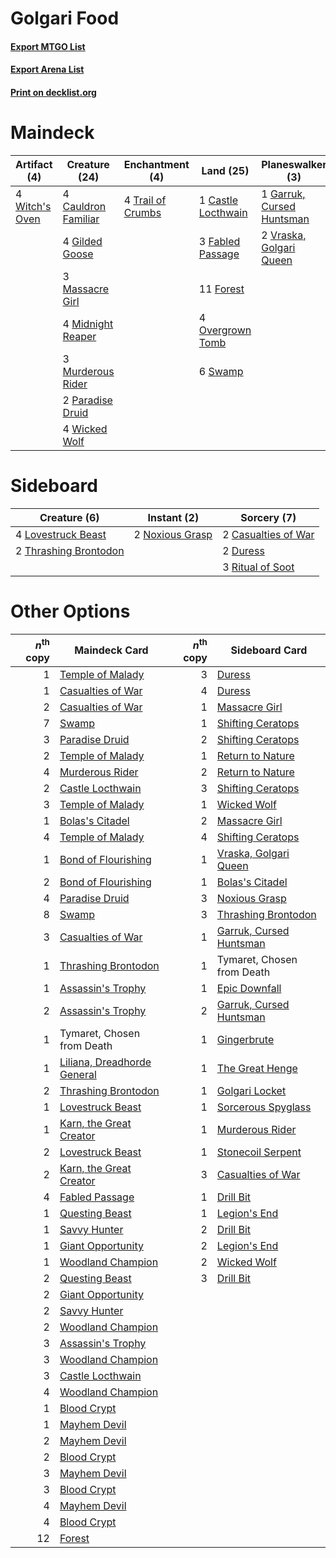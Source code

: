 # Golgari Food

#### [Export MTGO List](../collection/Golgari%20Food/Golgari%20Food.txt)
#### [Export Arena List](../collection/Golgari%20Food/Golgari%20Food_arena.txt)
#### [Print on decklist.org](http://decklist.org/?deckmain=1%09Castle%20Locthwain%0A4%09Cauldron%20Familiar%0A3%09Fabled%20Passage%0A11%09Forest%0A1%09Garruk,%20Cursed%20Huntsman%0A4%09Gilded%20Goose%0A3%09Massacre%20Girl%0A4%09Midnight%20Reaper%0A3%09Murderous%20Rider%0A4%09Overgrown%20Tomb%0A2%09Paradise%20Druid%0A6%09Swamp%0A4%09Trail%20of%20Crumbs%0A2%09Vraska,%20Golgari%20Queen%0A4%09Wicked%20Wolf%0A4%09Witch's%20Oven&deckside=2%09Casualties%20of%20War%0A2%09Duress%0A4%09Lovestruck%20Beast%0A2%09Noxious%20Grasp%0A3%09Ritual%20of%20Soot%0A2%09Thrashing%20Brontodon)
# Maindeck

|                                      Artifact (4)                                       |                                        Creature (24)                                         |                                      Enchantment (4)                                       |                                          Land (25)                                          |                                          Planeswalker (3)                                          |
|-----------------------------------------------------------------------------------------|----------------------------------------------------------------------------------------------|--------------------------------------------------------------------------------------------|---------------------------------------------------------------------------------------------|----------------------------------------------------------------------------------------------------|
|4 [Witch's Oven](http://gatherer.wizards.com/Pages/Card/Details.aspx?multiverseid=473199)|4 [Cauldron Familiar](http://gatherer.wizards.com/Pages/Card/Details.aspx?multiverseid=473043)|4 [Trail of Crumbs](http://gatherer.wizards.com/Pages/Card/Details.aspx?multiverseid=473141)|1 [Castle Locthwain](http://gatherer.wizards.com/Pages/Card/Details.aspx?multiverseid=473203)|1 [Garruk, Cursed Huntsman](http://gatherer.wizards.com/Pages/Card/Details.aspx?multiverseid=473153)|
|                                                                                         |4 [Gilded Goose](http://gatherer.wizards.com/Pages/Card/Details.aspx?multiverseid=473122)     |                                                                                            |3 [Fabled Passage](http://gatherer.wizards.com/Pages/Card/Details.aspx?multiverseid=473206)  |2 [Vraska, Golgari Queen](http://gatherer.wizards.com/Pages/Card/Details.aspx?multiverseid=452963)  |
|                                                                                         |3 [Massacre Girl](http://gatherer.wizards.com/Pages/Card/Details.aspx?multiverseid=461026)    |                                                                                            |11 [Forest](http://gatherer.wizards.com/Pages/Card/Details.aspx?multiverseid=439860)         |                                                                                                    |
|                                                                                         |4 [Midnight Reaper](http://gatherer.wizards.com/Pages/Card/Details.aspx?multiverseid=452827)  |                                                                                            |4 [Overgrown Tomb](http://gatherer.wizards.com/Pages/Card/Details.aspx?multiverseid=405103)  |                                                                                                    |
|                                                                                         |3 [Murderous Rider](http://gatherer.wizards.com/Pages/Card/Details.aspx?multiverseid=473059)  |                                                                                            |6 [Swamp](http://gatherer.wizards.com/Pages/Card/Details.aspx?multiverseid=439858)           |                                                                                                    |
|                                                                                         |2 [Paradise Druid](http://gatherer.wizards.com/Pages/Card/Details.aspx?multiverseid=461098)   |                                                                                            |                                                                                             |                                                                                                    |
|                                                                                         |4 [Wicked Wolf](http://gatherer.wizards.com/Pages/Card/Details.aspx?multiverseid=473143)      |                                                                                            |                                                                                             |                                                                                                    |


# Sideboard

|                                          Creature (6)                                          |                                       Instant (2)                                        |                                         Sorcery (7)                                          |
|------------------------------------------------------------------------------------------------|------------------------------------------------------------------------------------------|----------------------------------------------------------------------------------------------|
|4 [Lovestruck Beast](http://gatherer.wizards.com/Pages/Card/Details.aspx?multiverseid=473127)   |2 [Noxious Grasp](http://gatherer.wizards.com/Pages/Card/Details.aspx?multiverseid=466864)|2 [Casualties of War](http://gatherer.wizards.com/Pages/Card/Details.aspx?multiverseid=461114)|
|2 [Thrashing Brontodon](http://gatherer.wizards.com/Pages/Card/Details.aspx?multiverseid=456570)|                                                                                          |2 [Duress](http://gatherer.wizards.com/Pages/Card/Details.aspx?multiverseid=14557)            |
|                                                                                                |                                                                                          |3 [Ritual of Soot](http://gatherer.wizards.com/Pages/Card/Details.aspx?multiverseid=452834)   |


# Other Options

|*n*<sup>th</sup> copy|                                            Maindeck Card                                             |*n*<sup>th</sup> copy|                                          Sideboard Card                                          |
|--------------------:|------------------------------------------------------------------------------------------------------|--------------------:|--------------------------------------------------------------------------------------------------|
|                    1|[Temple of Malady](http://gatherer.wizards.com/Pages/Card/Details.aspx?multiverseid=380515)           |                    3|[Duress](http://gatherer.wizards.com/Pages/Card/Details.aspx?multiverseid=14557)                  |
|                    1|[Casualties of War](http://gatherer.wizards.com/Pages/Card/Details.aspx?multiverseid=461114)          |                    4|[Duress](http://gatherer.wizards.com/Pages/Card/Details.aspx?multiverseid=14557)                  |
|                    2|[Casualties of War](http://gatherer.wizards.com/Pages/Card/Details.aspx?multiverseid=461114)          |                    1|[Massacre Girl](http://gatherer.wizards.com/Pages/Card/Details.aspx?multiverseid=461026)          |
|                    7|[Swamp](http://gatherer.wizards.com/Pages/Card/Details.aspx?multiverseid=439858)                      |                    1|[Shifting Ceratops](http://gatherer.wizards.com/Pages/Card/Details.aspx?multiverseid=466948)      |
|                    3|[Paradise Druid](http://gatherer.wizards.com/Pages/Card/Details.aspx?multiverseid=461098)             |                    2|[Shifting Ceratops](http://gatherer.wizards.com/Pages/Card/Details.aspx?multiverseid=466948)      |
|                    2|[Temple of Malady](http://gatherer.wizards.com/Pages/Card/Details.aspx?multiverseid=380515)           |                    1|[Return to Nature](http://gatherer.wizards.com/Pages/Card/Details.aspx?multiverseid=461102)       |
|                    4|[Murderous Rider](http://gatherer.wizards.com/Pages/Card/Details.aspx?multiverseid=473059)            |                    2|[Return to Nature](http://gatherer.wizards.com/Pages/Card/Details.aspx?multiverseid=461102)       |
|                    2|[Castle Locthwain](http://gatherer.wizards.com/Pages/Card/Details.aspx?multiverseid=473203)           |                    3|[Shifting Ceratops](http://gatherer.wizards.com/Pages/Card/Details.aspx?multiverseid=466948)      |
|                    3|[Temple of Malady](http://gatherer.wizards.com/Pages/Card/Details.aspx?multiverseid=380515)           |                    1|[Wicked Wolf](http://gatherer.wizards.com/Pages/Card/Details.aspx?multiverseid=473143)            |
|                    1|[Bolas's Citadel](http://gatherer.wizards.com/Pages/Card/Details.aspx?multiverseid=461006)            |                    2|[Massacre Girl](http://gatherer.wizards.com/Pages/Card/Details.aspx?multiverseid=461026)          |
|                    4|[Temple of Malady](http://gatherer.wizards.com/Pages/Card/Details.aspx?multiverseid=380515)           |                    4|[Shifting Ceratops](http://gatherer.wizards.com/Pages/Card/Details.aspx?multiverseid=466948)      |
|                    1|[Bond of Flourishing](http://gatherer.wizards.com/Pages/Card/Details.aspx?multiverseid=461082)        |                    1|[Vraska, Golgari Queen](http://gatherer.wizards.com/Pages/Card/Details.aspx?multiverseid=452963)  |
|                    2|[Bond of Flourishing](http://gatherer.wizards.com/Pages/Card/Details.aspx?multiverseid=461082)        |                    1|[Bolas's Citadel](http://gatherer.wizards.com/Pages/Card/Details.aspx?multiverseid=461006)        |
|                    4|[Paradise Druid](http://gatherer.wizards.com/Pages/Card/Details.aspx?multiverseid=461098)             |                    3|[Noxious Grasp](http://gatherer.wizards.com/Pages/Card/Details.aspx?multiverseid=466864)          |
|                    8|[Swamp](http://gatherer.wizards.com/Pages/Card/Details.aspx?multiverseid=439858)                      |                    3|[Thrashing Brontodon](http://gatherer.wizards.com/Pages/Card/Details.aspx?multiverseid=456570)    |
|                    3|[Casualties of War](http://gatherer.wizards.com/Pages/Card/Details.aspx?multiverseid=461114)          |                    1|[Garruk, Cursed Huntsman](http://gatherer.wizards.com/Pages/Card/Details.aspx?multiverseid=473153)|
|                    1|[Thrashing Brontodon](http://gatherer.wizards.com/Pages/Card/Details.aspx?multiverseid=456570)        |                    1|Tymaret, Chosen from Death                                                                        |
|                    1|[Assassin's Trophy](http://gatherer.wizards.com/Pages/Card/Details.aspx?multiverseid=452902)          |                    1|[Epic Downfall](http://gatherer.wizards.com/Pages/Card/Details.aspx?multiverseid=473047)          |
|                    2|[Assassin's Trophy](http://gatherer.wizards.com/Pages/Card/Details.aspx?multiverseid=452902)          |                    2|[Garruk, Cursed Huntsman](http://gatherer.wizards.com/Pages/Card/Details.aspx?multiverseid=473153)|
|                    1|Tymaret, Chosen from Death                                                                            |                    1|[Gingerbrute](http://gatherer.wizards.com/Pages/Card/Details.aspx?multiverseid=473181)            |
|                    1|[Liliana, Dreadhorde General](http://gatherer.wizards.com/Pages/Card/Details.aspx?multiverseid=461024)|                    1|[The Great Henge](http://gatherer.wizards.com/Pages/Card/Details.aspx?multiverseid=473123)        |
|                    2|[Thrashing Brontodon](http://gatherer.wizards.com/Pages/Card/Details.aspx?multiverseid=456570)        |                    1|[Golgari Locket](http://gatherer.wizards.com/Pages/Card/Details.aspx?multiverseid=452987)         |
|                    1|[Lovestruck Beast](http://gatherer.wizards.com/Pages/Card/Details.aspx?multiverseid=473127)           |                    1|[Sorcerous Spyglass](http://gatherer.wizards.com/Pages/Card/Details.aspx?multiverseid=435407)     |
|                    1|[Karn, the Great Creator](http://gatherer.wizards.com/Pages/Card/Details.aspx?multiverseid=460928)    |                    1|[Murderous Rider](http://gatherer.wizards.com/Pages/Card/Details.aspx?multiverseid=473059)        |
|                    2|[Lovestruck Beast](http://gatherer.wizards.com/Pages/Card/Details.aspx?multiverseid=473127)           |                    1|[Stonecoil Serpent](http://gatherer.wizards.com/Pages/Card/Details.aspx?multiverseid=473197)      |
|                    2|[Karn, the Great Creator](http://gatherer.wizards.com/Pages/Card/Details.aspx?multiverseid=460928)    |                    3|[Casualties of War](http://gatherer.wizards.com/Pages/Card/Details.aspx?multiverseid=461114)      |
|                    4|[Fabled Passage](http://gatherer.wizards.com/Pages/Card/Details.aspx?multiverseid=473206)             |                    1|[Drill Bit](http://gatherer.wizards.com/Pages/Card/Details.aspx?multiverseid=457217)              |
|                    1|[Questing Beast](http://gatherer.wizards.com/Pages/Card/Details.aspx?multiverseid=473133)             |                    1|[Legion's End](http://gatherer.wizards.com/Pages/Card/Details.aspx?multiverseid=466860)           |
|                    1|[Savvy Hunter](http://gatherer.wizards.com/Pages/Card/Details.aspx?multiverseid=473162)               |                    2|[Drill Bit](http://gatherer.wizards.com/Pages/Card/Details.aspx?multiverseid=457217)              |
|                    1|[Giant Opportunity](http://gatherer.wizards.com/Pages/Card/Details.aspx?multiverseid=473121)          |                    2|[Legion's End](http://gatherer.wizards.com/Pages/Card/Details.aspx?multiverseid=466860)           |
|                    1|[Woodland Champion](http://gatherer.wizards.com/Pages/Card/Details.aspx?multiverseid=466959)          |                    2|[Wicked Wolf](http://gatherer.wizards.com/Pages/Card/Details.aspx?multiverseid=473143)            |
|                    2|[Questing Beast](http://gatherer.wizards.com/Pages/Card/Details.aspx?multiverseid=473133)             |                    3|[Drill Bit](http://gatherer.wizards.com/Pages/Card/Details.aspx?multiverseid=457217)              |
|                    2|[Giant Opportunity](http://gatherer.wizards.com/Pages/Card/Details.aspx?multiverseid=473121)          |                     |                                                                                                  |
|                    2|[Savvy Hunter](http://gatherer.wizards.com/Pages/Card/Details.aspx?multiverseid=473162)               |                     |                                                                                                  |
|                    2|[Woodland Champion](http://gatherer.wizards.com/Pages/Card/Details.aspx?multiverseid=466959)          |                     |                                                                                                  |
|                    3|[Assassin's Trophy](http://gatherer.wizards.com/Pages/Card/Details.aspx?multiverseid=452902)          |                     |                                                                                                  |
|                    3|[Woodland Champion](http://gatherer.wizards.com/Pages/Card/Details.aspx?multiverseid=466959)          |                     |                                                                                                  |
|                    3|[Castle Locthwain](http://gatherer.wizards.com/Pages/Card/Details.aspx?multiverseid=473203)           |                     |                                                                                                  |
|                    4|[Woodland Champion](http://gatherer.wizards.com/Pages/Card/Details.aspx?multiverseid=466959)          |                     |                                                                                                  |
|                    1|[Blood Crypt](http://gatherer.wizards.com/Pages/Card/Details.aspx?multiverseid=97102)                 |                     |                                                                                                  |
|                    1|[Mayhem Devil](http://gatherer.wizards.com/Pages/Card/Details.aspx?multiverseid=461131)               |                     |                                                                                                  |
|                    2|[Mayhem Devil](http://gatherer.wizards.com/Pages/Card/Details.aspx?multiverseid=461131)               |                     |                                                                                                  |
|                    2|[Blood Crypt](http://gatherer.wizards.com/Pages/Card/Details.aspx?multiverseid=97102)                 |                     |                                                                                                  |
|                    3|[Mayhem Devil](http://gatherer.wizards.com/Pages/Card/Details.aspx?multiverseid=461131)               |                     |                                                                                                  |
|                    3|[Blood Crypt](http://gatherer.wizards.com/Pages/Card/Details.aspx?multiverseid=97102)                 |                     |                                                                                                  |
|                    4|[Mayhem Devil](http://gatherer.wizards.com/Pages/Card/Details.aspx?multiverseid=461131)               |                     |                                                                                                  |
|                    4|[Blood Crypt](http://gatherer.wizards.com/Pages/Card/Details.aspx?multiverseid=97102)                 |                     |                                                                                                  |
|                   12|[Forest](http://gatherer.wizards.com/Pages/Card/Details.aspx?multiverseid=439860)                     |                     |                                                                                                  |

